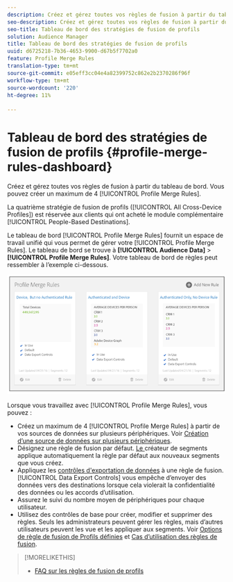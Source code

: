 ```yaml
---
description: Créez et gérez toutes vos règles de fusion à partir du tableau de bord. Vous pouvez créer un maximum de 4 règles de fusion de Profils.
seo-description: Créez et gérez toutes vos règles de fusion à partir du tableau de bord. Vous pouvez créer un maximum de 4 règles de fusion de Profils.
seo-title: Tableau de bord des stratégies de fusion de profils
solution: Audience Manager
title: Tableau de bord des stratégies de fusion de profils
uuid: d6725218-7b36-4653-9900-d67b5f7702a0
feature: Profile Merge Rules
translation-type: tm+mt
source-git-commit: e05eff3cc04e4a82399752c862e2b2370286f96f
workflow-type: tm+mt
source-wordcount: '220'
ht-degree: 11%

---
```



# Tableau de bord des stratégies de fusion de profils {#profile-merge-rules-dashboard}

Créez et gérez toutes vos règles de fusion à partir du tableau de bord. Vous pouvez créer un maximum de 4 [!UICONTROL Profile Merge Rules].

La quatrième stratégie de fusion de profils ([!UICONTROL All Cross-Device Profiles]) est réservée aux clients qui ont acheté le module complémentaire [!UICONTROL People-Based Destinations].

Le tableau de bord [!UICONTROL Profile Merge Rules] fournit un espace de travail unifié qui vous permet de gérer votre [!UICONTROL Profile Merge Rules]. Le tableau de bord se trouve à **[!UICONTROL Audience Data]** > **[!UICONTROL Profile Merge Rules]**. Votre tableau de bord de règles peut ressembler à l’exemple ci-dessous.

![](assets/profile-dashboard.png)

Lorsque vous travaillez avec [!UICONTROL Profile Merge Rules], vous pouvez :

* Créez un maximum de 4 [!UICONTROL Profile Merge Rules] à partir de vos sources de données sur plusieurs périphériques. Voir [Création d’une source de données sur plusieurs périphériques](merge-rules-start.md#create-data-source).
* Désignez une règle de fusion par défaut. [Le ](../segments/segment-builder.md) créateur de segments applique automatiquement la règle par défaut aux nouveaux segments que vous créez.
* Appliquez les [contrôles d&#39;exportation de données](../data-export-controls.md) à une règle de fusion. [!UICONTROL Data Export Controls] vous empêche d’envoyer des données vers des destinations lorsque cela violerait la confidentialité des données ou les accords d’utilisation.
* Assurez le suivi du nombre moyen de périphériques pour chaque utilisateur.
* Utilisez des contrôles de base pour créer, modifier et supprimer des règles. Seuls les administrateurs peuvent gérer les règles, mais d’autres utilisateurs peuvent les vue et les appliquer aux segments. Voir [Options de règle de fusion de Profils définies](merge-rule-definitions.md) et [Cas d’utilisation des règles de fusion](merge-rule-targeting-options.md).

>[!MORELIKETHIS]
>
>* [FAQ sur les règles de fusion de profils](../../faq/faq-profile-merge.md)

